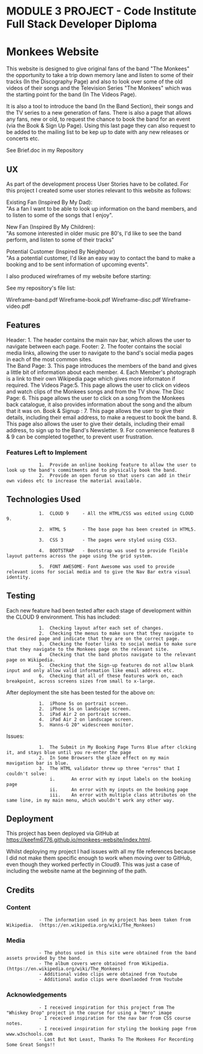# MODULE 3 PROJECT - Code Institute Full Stack Developer Diploma
# Monkees Website

This website is designed to give original fans of the band "The Monkees" the opportunity to take a trip down memory lane and listen to some of 
their tracks (In the Discography Page) and also to look over some of the old videos of their songs and the Television Series "The Monkees" 
which was the starting point for the band (In The Videos Page).

It is also a tool to introduce the band (In the Band Section), their songs and the TV series to a new generation of fans.  There is also a 
page that allows any fans, new or old, to request the chance to book the band for an event (via the Book & Sign Up Page).  Using this last
page they can also request to be added to the mailing list to be kep up to date with any new releases or concerts etc. 

See Brief.doc in my Repository


## UX

As part of the development process User Stories have to be collated.  For this project I created some user stories relevant to this website as
follows:


Existing Fan (Inspired By My Dad):  	
"As a fan I want to be able to look up information on the band members, and to listen to some of the songs that I enjoy".

New Fan (Inspired By My Children):	
"As somone interested in older music pre 80's, I'd like to see the band perform, and listen to some of their tracks"

Potential Customer (Inspired By Neighbour) 	
"As a potential customer, I'd like an easy way to contact the band to make a booking and to be sent information of upcoming events".


I also produced wireframes of my website before starting:

See my repository's file list:

Wireframe-band.pdf
Wireframe-book.pdf
Wireframe-disc.pdf
Wireframe-video.pdf


## Features

Header:			1.	The header contains the main nav bar, which allows the user to navigate between each page.
Footer:			2.	The footer contains the social media links, allowing the user to navigate to the band's social media pages in each of the most common sites.	
The Band Page:	3.	This page introduces the members of the band and gives a little bit of information about each member.
				4.	Each Member's photograph is a link to their own Wikipedia page which gives more informaton if required.
The Videos Page:5.	This page allows the user to click on videos and watch clips of the Monkees songs and from the TV show.
The Disc Page:	6.	This page allows the user to click on a song from the Monkees back catalogue, it also provides information about the song and the album that it was on.
Book & Signup :	7.	This page allows the user to give their details, including their email address, to make a request to book the band.
				8.	This page also allows the user to give their details, including their email address, to sign up to the Band's Newsletter.
				9.	For convenience features 8 & 9 can be completed together, to prevent user frustration.
		

### Features Left to Implement
			
				1.	Provide an online booking feature to allow the user to look up the band's commitments and to physically book the band.
				2.	Provide an open forum so that users can add in their own videos etc to increase the material available.

## Technologies Used

				1.	CLOUD 9		- All the HTML/CSS was edited using CLOUD 9.
	
				2.	HTML 5 		- The base page has been created in HTML5.

				3.	CSS 3		- The pages were styled using CSS3.

				4.	BOOTSTRAP	- Bootstrap was used to provide fleible layout patterns across the page using the grid system.

				5.	FONT AWESOME- Font Awesome was used to provide relevant icons for social media and to give the Nav Bar extra visual identity.

## Testing

Each new feature had been tested after each stage of development within the CLOUD 9 environment.  This has included:

				1.	Checking layout after each set of changes.  
				2.	Checking the menus to make sure that they navigate to the desired page and indicate that they are on the correct page.  
				3.	Checking the footer links to social media to make sure that they navigate to the Monkees page on the relevant site.
				4	Checking that the band photos navigate to the relevant page on Wikipedia.
				5.	Checking that the Sign-up features do not allow blank input and only allow valid information like email address etc.
				6.	Checking that all of these features work on, each breakpoint, across screens sizes from small to x-large.

After deployment the site has been tested for the above on:

				1.	iPhone 5s on portrait screen.
				2.	iPhone 5s on landscape screen.
				3.	iPad Air 2 on portrait screen.
				4.	iPad Air 2 on landscape screen.	
				5. 	Hanns-G 20" widescreen monitor.

Issues:

				1.	The Submit in My Booking Page Turns Blue after clcking it, and stays blue until you re-enter the page
				2.	In Some Browsers the glaze effect on my main mavigation bar is blue.
				3.  The HTML validator threw up three "erros" that I couldn't solve:	
					i.		An error with my input labels on the booking page
					ii.		An error with my inputs on the booking page
					iii.	An error with multiple class attributes on the same line, in my main menu, which wouldn't work any other way.


## Deployment

This project has been deployed via GitHub at https://keefm6776.github.io/monkees-website/index.html.  

Whilst deploying my project I had issues with all my file references because I did not make them specific enough to work when 
moving over to GitHub, even though they worked perfectly in Cloud9.  This was just a case of including the website name at the 
beginning of the path.

## Credits

### Content
				- The information used in my project has been taken from Wikipedia.  (https://en.wikipedia.org/wiki/The_Monkees)

### Media
				- The photos used in this site were obtained from the band assets provided by the band.
				- The album covers were obtained from Wikipedia. (https://en.wikipedia.org/wiki/The_Monkees)
				- Additional video clips were obtained from Youtube
				- Additional audio clips were downlaoded from Youtube

### Acknowledgements

				- I received inspiration for this project from The "Whiskey Drop" project in the course for using a "Hero" image
				- I received inspiration for the nav bar from CSS course notes.
				- I received inspiration for styling the booking page from www.w3schools.com
				- Last But Not Least, Thanks To The Monkees For Recording Some Great Songs!!
